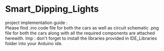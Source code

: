 # Smart_Dipping_Lights
project implementation guide :   
Please find .ino code file for both the cars as well as circuit schematic .png file for both the cars along with all the required components are attached herewith. 
Imp : don't forget to install the libraries provided in IDE_Libraries folder into your Arduino ide.
